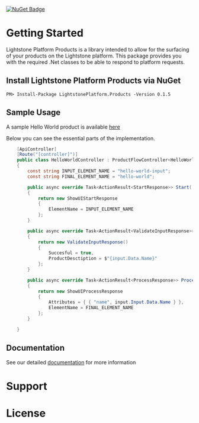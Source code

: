 
[![NuGet Badge](https://img.shields.io/nuget/v/LightstonePlatform.Products)](https://www.nuget.org/packages/LightstonePlatform.Products/)
# Getting Started

Lightstone Platform Products is a library intended to allow for the surfacing of your products on the Lightstone platform. This package provides you with the required .Net classes to be able to respond to platform requests.

## Install Lightstone Platform Products via NuGet

```
PM> Install-Package LightstonePlatform.Products -Version 0.1.5
```

## Sample Usage

A sample Hello World product is available [here](https://github.com/Lightstone-Group/Product.Sample.AspDotNet)

Below you can see the essential parts of the implementation.
``` C#
    [ApiController]
    [Route("[controller]")]
    public class HelloWorldController : ProductFlowController<HelloWorldInput>
    {
        const string INPUT_ELEMENT_NAME = "hello-world-input";
        const string FINAL_ELEMENT_NAME = "hello-world";

        public async override Task<ActionResult<StartResponse>> Start([FromBody] ProductFlowInstanceStartModel input)
        {
            return new ShowUIStartResponse
            {
                ElementName = INPUT_ELEMENT_NAME
            };
        }

        public async override Task<ActionResult<ValidateInputResponse>> ValidateInputs([FromBody] ProductFlowInstanceInput<HelloWorldInput> input)
        {
            return new ValidateInputResponse()
            {
                Succesful = true,
                ProductDesctiption = $"{input.Data.Name}"
            };
        }

        public async override Task<ActionResult<ProcessResponse>> Process([FromBody] ProductFlowInstanceProcessModel<HelloWorldInput> input)
        {
            return new ShowUIProcessResponse
            {
                Attributes = { { "name", input.Input.Data.Name } },
                ElementName = FINAL_ELEMENT_NAME
            };
        }

    }
```

## Documentation

See our detailed [documentation](https://github.com/Lightstone-Group/LightstonePlatform.Products/blob/main/docs/index.md) for more information
# Support



# License


